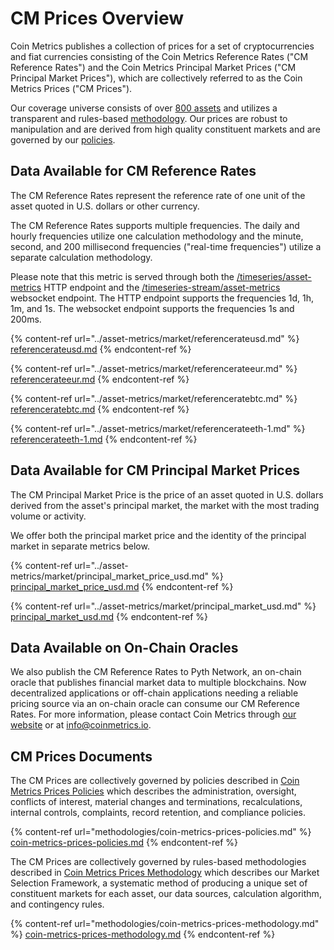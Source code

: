 # CM Prices Overview

Coin Metrics publishes a collection of prices for a set of cryptocurrencies and fiat currencies consisting of the Coin Metrics Reference Rates ("CM Reference Rates") and the Coin Metrics Principal Market Prices ("CM Principal Market Prices"), which are collectively referred to as the Coin Metrics Prices ("CM Prices").

Our coverage universe consists of over [800 assets](https://coverage.coinmetrics.io/asset-metrics/ReferenceRate) and utilizes a transparent and rules-based [methodology](methodologies/coin-metrics-prices-methodology.md). Our prices are robust to manipulation and are derived from high quality constituent markets and are governed by our [policies](methodologies/coin-metrics-prices-policies.md).

## Data Available for CM Reference Rates

The CM Reference Rates represent the reference rate of one unit of the asset quoted in U.S. dollars or other currency.

The CM Reference Rates supports multiple frequencies. The daily and hourly frequencies utilize one calculation methodology and the minute, second, and 200 millisecond frequencies ("real-time frequencies") utilize a separate calculation methodology.

Please note that this metric is served through both the [/timeseries/asset-metrics](https://docs.coinmetrics.io/api/v4#operation/getTimeseriesAssetMetrics) HTTP endpoint and the [/timeseries-stream/asset-metrics](https://docs.coinmetrics.io/api/v4#operation/getTimeseriesStreamAssetMetrics) websocket endpoint. The HTTP endpoint supports the frequencies 1d, 1h, 1m, and 1s. The websocket endpoint supports the frequencies 1s and 200ms.

{% content-ref url="../asset-metrics/market/referencerateusd.md" %}
[referencerateusd.md](../asset-metrics/market/referencerateusd.md)
{% endcontent-ref %}

{% content-ref url="../asset-metrics/market/referencerateeur.md" %}
[referencerateeur.md](../asset-metrics/market/referencerateeur.md)
{% endcontent-ref %}

{% content-ref url="../asset-metrics/market/referenceratebtc.md" %}
[referenceratebtc.md](../asset-metrics/market/referenceratebtc.md)
{% endcontent-ref %}

{% content-ref url="../asset-metrics/market/referencerateeth-1.md" %}
[referencerateeth-1.md](../asset-metrics/market/referencerateeth-1.md)
{% endcontent-ref %}

## Data Available for CM Principal Market Prices

The CM Principal Market Price is the price of an asset quoted in U.S. dollars derived from the asset's principal market, the market with the most trading volume or activity.

We offer both the principal market price and the identity of the principal market in separate metrics below.

{% content-ref url="../asset-metrics/market/principal_market_price_usd.md" %}
[principal\_market\_price\_usd.md](../asset-metrics/market/principal\_market\_price\_usd.md)
{% endcontent-ref %}

{% content-ref url="../asset-metrics/market/principal_market_usd.md" %}
[principal\_market\_usd.md](../asset-metrics/market/principal\_market\_usd.md)
{% endcontent-ref %}

## Data Available on On-Chain Oracles

We also publish the CM Reference Rates to Pyth Network, an on-chain oracle that publishes financial market data to multiple blockchains. Now decentralized applications or off-chain applications needing a reliable pricing source via an on-chain oracle can consume our CM Reference Rates. For more information, please contact Coin Metrics through [our website](https://coinmetrics.io/contact/) or at [info@coinmetrics.io](mailto:info@coinmetrics.io).

## CM Prices Documents

The CM Prices are collectively governed by policies described in [Coin Metrics Prices Policies](https://docs.coinmetrics.io/market-data/methodologies/coin-metrics-prices-policies) which describes the administration, oversight, conflicts of interest, material changes and terminations, recalculations, internal controls, complaints, record retention, and compliance policies.

{% content-ref url="methodologies/coin-metrics-prices-policies.md" %}
[coin-metrics-prices-policies.md](methodologies/coin-metrics-prices-policies.md)
{% endcontent-ref %}

The CM Prices are collectively governed by rules-based methodologies described in [Coin Metrics Prices Methodology](https://docs.coinmetrics.io/market-data/methodologies/coin-metrics-prices-methodology) which describes our Market Selection Framework, a systematic method of producing a unique set of constituent markets for each asset, our data sources, calculation algorithm, and contingency rules.

{% content-ref url="methodologies/coin-metrics-prices-methodology.md" %}
[coin-metrics-prices-methodology.md](methodologies/coin-metrics-prices-methodology.md)
{% endcontent-ref %}
